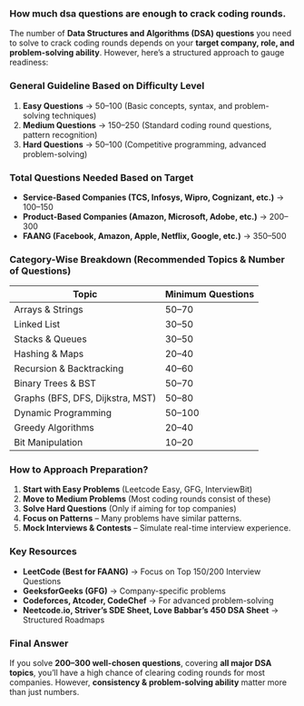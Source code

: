 ### How much dsa questions are enough to crack coding rounds.

The number of **Data Structures and Algorithms (DSA) questions** you need to solve to crack coding rounds depends on your **target company, role, and problem-solving ability**. However, here’s a structured approach to gauge readiness:  

### **General Guideline Based on Difficulty Level**  
1. **Easy Questions** → 50–100 (Basic concepts, syntax, and problem-solving techniques)  
2. **Medium Questions** → 150–250 (Standard coding round questions, pattern recognition)  
3. **Hard Questions** → 50–100 (Competitive programming, advanced problem-solving)  

### **Total Questions Needed Based on Target**  
- **Service-Based Companies (TCS, Infosys, Wipro, Cognizant, etc.)** → 100–150  
- **Product-Based Companies (Amazon, Microsoft, Adobe, etc.)** → 200–300  
- **FAANG (Facebook, Amazon, Apple, Netflix, Google, etc.)** → 350–500  

### **Category-Wise Breakdown (Recommended Topics & Number of Questions)**  
| **Topic**            | **Minimum Questions** |
|----------------------|----------------------|
| Arrays & Strings     | 50–70 |
| Linked List          | 30–50 |
| Stacks & Queues      | 30–50 |
| Hashing & Maps       | 20–40 |
| Recursion & Backtracking | 40–60 |
| Binary Trees & BST   | 50–70 |
| Graphs (BFS, DFS, Dijkstra, MST) | 50–80 |
| Dynamic Programming  | 50–100 |
| Greedy Algorithms    | 20–40 |
| Bit Manipulation     | 10–20 |

### **How to Approach Preparation?**  
1. **Start with Easy Problems** (Leetcode Easy, GFG, InterviewBit)  
2. **Move to Medium Problems** (Most coding rounds consist of these)  
3. **Solve Hard Questions** (Only if aiming for top companies)  
4. **Focus on Patterns** – Many problems have similar patterns.  
5. **Mock Interviews & Contests** – Simulate real-time interview experience.  

### **Key Resources**  
- **LeetCode (Best for FAANG)** → Focus on Top 150/200 Interview Questions  
- **GeeksforGeeks (GFG)** → Company-specific problems  
- **Codeforces, Atcoder, CodeChef** → For advanced problem-solving  
- **Neetcode.io, Striver’s SDE Sheet, Love Babbar’s 450 DSA Sheet** → Structured Roadmaps  

### **Final Answer**  
If you solve **200–300 well-chosen questions**, covering **all major DSA topics**, you’ll have a high chance of clearing coding rounds for most companies. However, **consistency & problem-solving ability** matter more than just numbers.